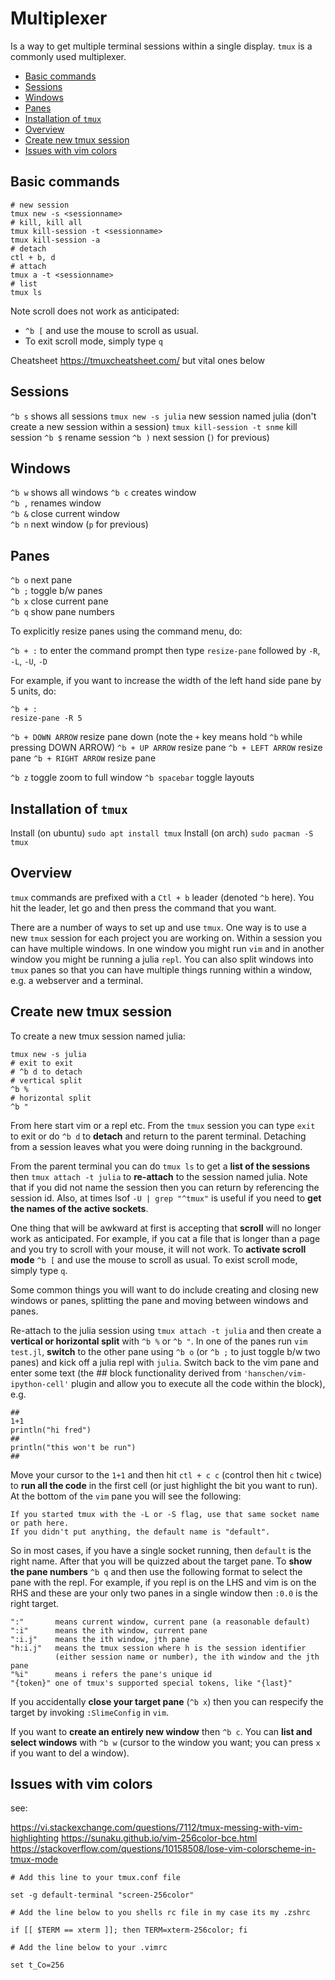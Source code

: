 # Multiplexer

Is a way to get multiple terminal sessions within a single display. 
`tmux` is a commonly used multiplexer.

- [Basic commands](#basic-commands)
- [Sessions](#sessions)
- [Windows](#windows)
- [Panes](#panes)
- [Installation of `tmux`](#installation-of--tmux-)
- [Overview](#overview)
- [Create new tmux session](#create-new-tmux-session)
- [Issues with vim colors](#issues-with-vim-colors)

## Basic commands

```
# new session
tmux new -s <sessionname>
# kill, kill all
tmux kill-session -t <sessionname>
tmux kill-session -a 
# detach
ctl + b, d
# attach
tmux a -t <sessionname>
# list
tmux ls
```

Note scroll does not work as anticipated:

+ `^b [` and use the mouse to scroll as usual.
+ To exit scroll mode, simply type `q`

Cheatsheet https://tmuxcheatsheet.com/ but vital ones below

## Sessions 

`^b s` shows all sessions
`tmux new -s julia` new session named julia (don't create a new session within a session)
`tmux kill-session -t snme` kill session
`^b $` rename session
`^b )` next session (`)` for previous)

## Windows

`^b w` shows all windows
`^b c` creates window   
`^b ,` renames window   
`^b &` close current window   
`^b n` next window  (`p` for previous)

## Panes

`^b o` next pane  
`^b ;` toggle b/w panes	  
`^b x` close current pane            
`^b q` show pane numbers	

To explicitly resize panes using the command menu, do:

`^b + :` to enter the command prompt then type `resize-pane` followed by `-R`, `-L`, `-U`, `-D`

For example, if you want to increase the width of the left hand side pane by 5 units, do:

```
^b + :
resize-pane -R 5
```

`^b + DOWN ARROW` resize pane down (note the `+` key means hold `^b` while pressing DOWN ARROW) 
`^b + UP ARROW` resize pane 
`^b + LEFT ARROW` resize pane 
`^b + RIGHT ARROW` resize pane 

`^b z` toggle zoom to full window
`^b spacebar` toggle layouts


## Installation of `tmux`

Install (on ubuntu) `sudo apt install tmux`
Install (on arch) `sudo pacman -S tmux`

## Overview

`tmux` commands are prefixed with a `Ctl + b` leader (denoted `^b` here). 
You hit the leader, let go and then press the command that you want.

There are a number of ways to set up and use `tmux`.
One way is to use a new `tmux` session for each project you are working on.
Within a session you can have multiple windows. 
In one window you might run `vim` and in another window you might be running a julia `repl`.
You can also split windows into `tmux` panes so that you can have multiple things running within a window, e.g. a webserver and a terminal.

## Create new tmux session

To create a new tmux session named julia:

```
tmux new -s julia
# exit to exit
# ^b d to detach
# vertical split 
^b % 
# horizontal split 
^b "
```

From here start vim or a repl etc.
From the `tmux` session you can type `exit` to exit or do `^b d` to **detach** and return to the parent terminal.
Detaching from a session leaves what you were doing running in the background.  

From the parent terminal you can do `tmux ls` to get a **list of the sessions** then `tmux attach -t julia` to **re-attach** to the session named julia.
Note that if you did not name the session then you can return by referencing the session id.
Also, at times lsof `-U | grep "^tmux"` is useful if you need to **get the names of the active sockets**.

One thing that will be awkward at first is accepting that **scroll** will no longer work as anticipated.
For example, if you cat a file that is longer than a page and you try to scroll with your mouse, it will not work.
To **activate scroll mode** `^b [` and use the mouse to scroll as usual.
To exist scroll mode, simply type `q`.

Some common things you will want to do include creating and closing new windows or panes, splitting the pane and moving between windows and panes.

Re-attach to the julia session using `tmux attach -t julia` and then create a **vertical or horizontal split** with `^b %`  or `^b "`.
In one of the panes run `vim test.jl`, **switch** to the other pane using `^b o` (or `^b ;` to just toggle b/w two panes) and kick off a julia repl with `julia`. 
Switch back to the vim pane and enter some text (the ## block functionality derived from `'hanschen/vim-ipython-cell'` plugin and allow you to execute all the code within the block), e.g.

```
##                                                                                                                                     
1+1    
println("hi fred")
##
println("this won't be run")
##
```

Move your cursor to the `1+1` and then hit `ctl + c c` (control then hit `c` twice) to **run all the code** in the first cell (or just highlight the bit you want to run).
At the bottom of the `vim` pane you will see the following:

```
If you started tmux with the -L or -S flag, use that same socket name or path here.
If you didn't put anything, the default name is "default".
```

So in most cases, if you have a single socket running, then `default` is the right name.
After that you will be quizzed about the target pane.
To **show the pane numbers** `^b q` and then use the following format to select the pane with the repl.
For example, if you repl is on the LHS and vim is on the RHS and these are your only two panes in a single window then `:0.0` is the right target.

```
":"       means current window, current pane (a reasonable default)
":i"      means the ith window, current pane
":i.j"    means the ith window, jth pane
"h:i.j"   means the tmux session where h is the session identifier
          (either session name or number), the ith window and the jth pane
"%i"      means i refers the pane's unique id
"{token}" one of tmux's supported special tokens, like "{last}"
```

If you accidentally **close your target pane** (`^b x`) then you can respecify the target by invoking `:SlimeConfig` in `vim`.

If you want to **create an entirely new window** then `^b c`.
You can **list and select windows** with `^b w` (cursor to the window you want; you can press `x` if you want to del a window). 

            

## Issues with vim colors

see:

https://vi.stackexchange.com/questions/7112/tmux-messing-with-vim-highlighting
https://sunaku.github.io/vim-256color-bce.html
https://stackoverflow.com/questions/10158508/lose-vim-colorscheme-in-tmux-mode

```
# Add this line to your tmux.conf file

set -g default-terminal "screen-256color"

# Add the line below to you shells rc file in my case its my .zshrc

if [[ $TERM == xterm ]]; then TERM=xterm-256color; fi 

# Add the line below to your .vimrc

set t_Co=256
```

